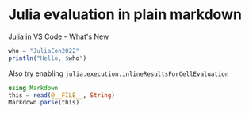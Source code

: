 # Julia evaluation in plain markdown

[Julia in VS Code - What's New](https://youtu.be/Okn_HKihWn8?t=1077)

```julia
who = "JuliaCon2022"
println("Hello, $who")
```

Also try enabling `julia.execution.inlineResultsForCellEvaluation`
```julia
using Markdown
this = read(@__FILE__, String)
Markdown.parse(this)
```
